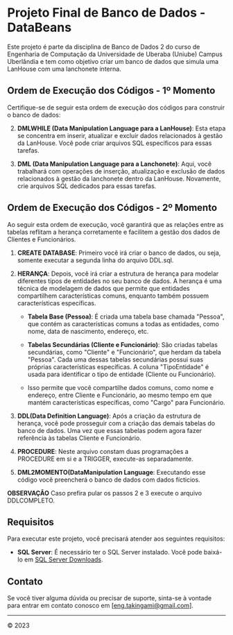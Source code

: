 # Projeto Final de Banco de Dados - DataBeans

Este projeto é parte da disciplina de Banco de Dados 2 do curso de Engenharia de Computação da Universidade de Uberaba (Uniube) Campus Uberlândia e tem como objetivo criar um banco de dados que simula uma LanHouse com uma lanchonete interna.

## Ordem de Execução dos Códigos - 1º Momento

Certifique-se de seguir esta ordem de execução dos códigos para construir o banco de dados:

2. **DMLWHILE (Data Manipulation Language para a LanHouse)**: Esta etapa se concentra em inserir, atualizar e excluir dados relacionados à gestão da LanHouse. Você pode criar arquivos SQL específicos para essas tarefas.

3. **DML (Data Manipulation Language para a Lanchonete)**: Aqui, você trabalhará com operações de inserção, atualização e exclusão de dados relacionados à gestão da lanchonete dentro da LanHouse. Novamente, crie arquivos SQL dedicados para essas tarefas.

## Ordem de Execução dos Códigos - 2º Momento
Ao seguir esta ordem de execução, você garantirá que as relações entre as tabelas reflitam a herança corretamente e facilitem a gestão dos dados de Clientes e Funcionários.

1. **CREATE DATABASE**: Primeiro você irá criar o banco de dados, ou seja, somente executar a segunda linha do arquivo DDL.sql.
2. **HERANÇA**: Depois, você irá criar a estrutura de herança para modelar diferentes tipos de entidades no seu banco de dados. A herança é uma técnica de modelagem de dados que permite que entidades compartilhem características comuns, enquanto também possuem características específicas.

   - **Tabela Base (Pessoa)**: É criada uma tabela base chamada "Pessoa", que contém as características comuns a todas as entidades, como nome, data de nascimento, endereço, etc.

   - **Tabelas Secundárias (Cliente e Funcionário)**: São criadas tabelas secundárias, como "Cliente" e "Funcionário", que herdam da tabela "Pessoa". Cada uma dessas tabelas secundárias possui suas próprias características específicas. A coluna "TipoEntidade" é usada para identificar o tipo de entidade (Cliente ou Funcionário).

   - Isso permite que você compartilhe dados comuns, como nome e endereço, entre Cliente e Funcionário, ao mesmo tempo em que mantém características específicas, como "Cargo" para Funcionário.

3. **DDL(Data Definition Language)**: Após a criação da estrutura de herança, você pode prosseguir com a criação das demais tabelas do banco de dados. Uma vez que essas tabelas podem agora fazer referência às tabelas Cliente e Funcionário.

4. **PROCEDURE**: Neste arquivo constam duas programações a PROCEDURE em si e a TRIGGER, execute-as separadamente.
   
5. **DML2MOMENTO(DataManipulation Language**: Executando esse código você preencherá o banco de dados com dados fícticios.

**OBSERVAÇÃO**
   Caso prefira pular os passos 2 e 3 execute o  arquivo DDLCOMPLETO.

## Requisitos

Para executar este projeto, você precisará atender aos seguintes requisitos:

- **SQL Server**: É necessário ter o SQL Server instalado. Você pode baixá-lo em [SQL Server Downloads](https://www.microsoft.com/en-us/sql-server/sql-server-downloads).

## Contato

Se você tiver alguma dúvida ou precisar de suporte, sinta-se à vontade para entrar em contato conosco em [eng.takingami@gmail.com].

---
© 2023 
